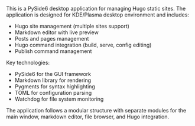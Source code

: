 <!-- Use this file to provide workspace-specific custom instructions to Copilot. For more details, visit https://code.visualstudio.com/docs/copilot/copilot-customization#_use-a-githubcopilotinstructionsmd-file -->

This is a PySide6 desktop application for managing Hugo static sites. The application is designed for KDE/Plasma desktop environment and includes:

- Hugo site management (multiple sites support)
- Markdown editor with live preview
- Posts and pages management
- Hugo command integration (build, serve, config editing)
- Publish command management

Key technologies:
- PySide6 for the GUI framework
- Markdown library for rendering
- Pygments for syntax highlighting
- TOML for configuration parsing
- Watchdog for file system monitoring

The application follows a modular structure with separate modules for the main window, markdown editor, file browser, and Hugo integration.
